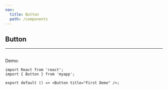 ```yaml
---
nav:
  title: Button
  path: /components
---
```


## Button

---

<API></API>

<!-- <API exports='["default", "Other"]'></API> -->

##

Demo:

```tsx
import React from 'react';
import { Button } from 'myapp';

export default () => <Button title="First Demo" />;
```
